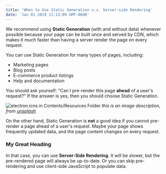 ```yaml
---
title: 'When to Use Static Generation v.s. Server-side Rendering'
date: 'Jan 01 2019 11:13:09 GMT-0600'
---
```


We recommend using **Static Generation** (with and without data) whenever possible because your page can be built once and served by CDN, which makes it much faster than having a server render the page on every request.

You can use Static Generation for many types of pages, including:

- Marketing pages
- Blog posts
- E-commerce product listings
- Help and documentation

You should ask yourself: "Can I pre-render this page **ahead** of a user's request?" If the answer is yes, then you should choose Static Generation.

![electron.icns in Contents/Resources Folder](https://paco.sh/blog/persistent-icons/icns.png)
_this is an image description, from [unsplash](https://exogen.github.io/blog/focus-state)_

On the other hand, Static Generation is **not** a good idea if you cannot pre-render a page ahead of a user's request. Maybe your page shows frequently updated data, and the page content changes on every request.

### My Great Heading

In that case, you can use **Server-Side Rendering**. It will be slower, but the pre-rendered page will always be up-to-date. Or you can skip pre-rendering and use client-side JavaScript to populate data.
